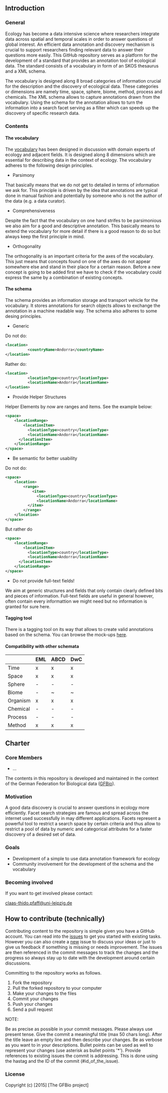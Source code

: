 ## Introduction

### General

Ecology has become a data intensive science where researchers integrate data
across spatial and temporal scales in order to answer questions of global
interest. An efficient data annotation and discovery mechanism is crucial to
support researchers finding relevant data to answer their questions more
easily.  This GitHub repository serves as a platform for the development of a
standard that provides an annotation tool of ecological data. The standard
consists of a vocabulary in form of an SKOS thesaurus and a XML schema.

The vocabulary is designed along 8 broad categories of information crucial for
the description and the discovery of ecological data. These categories or
dimensions are namely time, space, sphere, biome, method, process and
chemicals. The XML schema allows to capture annotations drawn from the
vocabulary. Using the schema for the annotation allows to turn the information
into a search facet serving as a filter which can speeds up the discovery of
specific research data.

### Contents

#### The vocabulary

The [vocabulary](http://tematres.befdata.biow.uni-leipzig.de/vocab/index.php)
has been designed in discussion with domain experts of ecology and adjacent
fields. It is designed along 8 dimensions which are essential for describing
data in the context of ecology. The vocabulary adheres to the following design
principles.

* Parsimony

That basically means that we do not get to detailed in terms of information we
ask for. This principle is driven by the idea that annotations are typical done
in manual fashion and potentially by someone who is not the author of the data
(e.g. a data curator).


* Comprehensiveness

Despite the fact that the vocabulary on one hand strifes to be parsimonious we
also aim for a good and descriptive annotation. This basically means to extend
the vocabulary for more detail if there is a good reason to do so but always
keep the first principle in mind.

* Orthogonality

The orthogonality is an important criteria for the axes of the vocabulary. This
just means that concepts found on one of the axes do not appear somewhere else
and stand in their place for a certain reason. Before a new concept is going to
be added first we have to check if the vocabulary could express the same by a
combination of existing concepts.

#### The schema

The schema provides an information storage and transport vehicle for the
vocabulary. It stores annotations for search objects  allows to exchange the
annotation in a machine readable way. The schema also adheres to some desing
principles.

* Generic

Do not do:

```XML
<location>
		  <countryName>Andorra</countryName>
</location>
```

Rather do:

```XML
<location>
		  <locationType>country</locationType>
		  <locationName>Andorra</locationName>
</location>
```

* Provide Helper Structures

Helper Elements by now are ranges and items. See the example below:

```XML
<space>
	<locationRange>
		<locationItem>
		  <locationType>country</locationType>
		  <locationName>Andorra</locationName>
	  </locationItem>
	</locationRange>
</space>
```

* Be semantic for better usability

Do not do:

```XML
<space>
	<location>
		<range>
			<item>
			  <locationType>country</locationType>
			  <locationName>Andorra</locationName>
		  </item>
		</range>
	</location>
</space>
```

But rather do

```XML
<space>
	<locationRange>
		<locationItem>
		  <locationType>country</locationType>
		  <locationName>Andorra</locationName>
	  </locationItem>
	</locationRange>
</space>
```

* Do not provide full-text fields!

We aim at generic structures and fields that only contain clearly defined bits
and pieces of information. Full-text fields are useful in general however,
often contain every informattion we might need but no information is granted
for sure here.

#### Tagging tool

There is a tagging tool on its way that allows to create valid annotations
based on the schema. You can browse the mock-ups
[here](https://invis.io/QN59GTRRW).

#### Compatibility with other schemata

|          | EML | ABCD | DwC |
|----------|-----|------|-----|
| Time     | x   | x    | x   |
| Space    | x   | x    | x   |
| Sphere   | -   | -    | -   |
| Biome    | -   | ~    | ~   |
| Organism | x   | x    | x   |
| Chemical | -   | -    | -   |
| Process  | -   | -    | -   |
| Method   | x   | x    | x   |

## Charter

### Core Members

* ...

The contents in this repository is developed and maintained in the context of
the German Federation for Biological data ([GFBio](http://www.gfbio.org/)).

### Motivation

A good data discovery is crucial to answer questions in ecology more
efficiently. Facet search strategies are famous and spread across the internet
used successfully in may different applications. Facets represent a powerful
tool to restrict a search space by certain criteria and thus allow to restrict
a pool of data by numeric and categorical attributes for a faster discovery of
a desired set of data.

### Goals

* Development of a simple to use data annotation framework for ecology
* Community involvement for the development of the schema and the vocabulary

### Becoming involved

If you want to get involved please contact:

<claas-thido.pfaff@uni-leipzig.de>


## How to contribute (technically)

Contributing content to the repository is simple given you have a GitHub
account. You can read into the [issues](https://github.com/cpfaff/cafe/issues)
to get you started with existing tasks. However you can also create a
[new](https://github.com/cpfaff/cafe/issues/new) issue to discuss your ideas or
just to give us feedback if something is missing or needs improvement.  The
issues are then referenced in the commit messages to track the changes and the
progress so always stay up to date with the development around certain
discussions.

Committing to the repository works as follows.

1. Fork the repository
2. Pull the forked repository to your computer
3. Make your changes to the files
4. Commit your changes
5. Push your changes
4. Send a pull request

NOTE:

Be as precise as possible in your commit messages. Please always use present
tense. Give the commit a meaningful title (max 50 chars long). After the title
leave an empty line and then describe your changes. Be as verbose as you want
to in your descriptions. Bullet points can be used as well to represent your
changes (use asterisk as bullet points '*'). Provide references to existing
issues the commit is addressing. This is done using the hastag and the ID of
the commit (#id_of_the_issue).

### License

Copyright (c) [2015] [The GFBio project]

